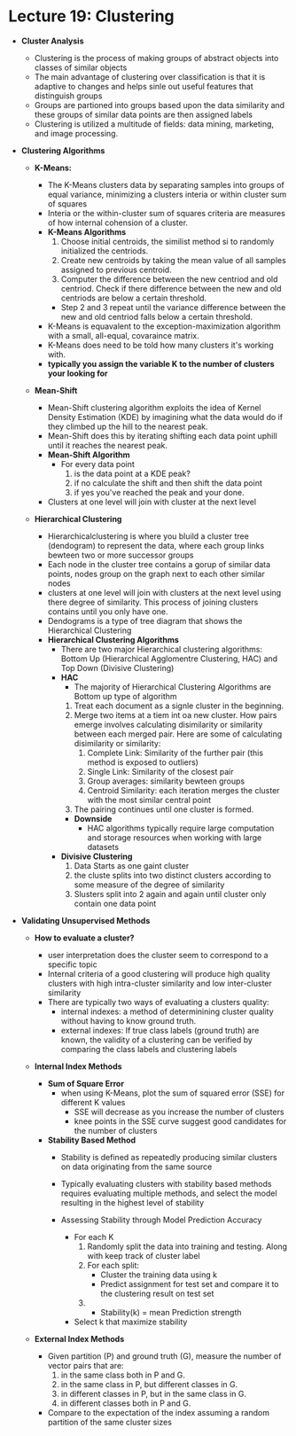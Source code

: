 # Lecture 19: Clustering

- **Cluster Analysis**
    - Clustering is the process of making groups of abstract objects into classes of similar objects
    - The main advantage of clustering over classification is that it is adaptive to changes and helps sinle out useful features that distinguish groups
    - Groups are partioned into groups based upon the data similarity and these groups of similar data points are then assigned labels
    - Clustering is utilized a multitude of fields: data mining, marketing, and image processing.

- **Clustering Algorithms**
   
    - **K-Means:**
        - The K-Means clusters data by separating samples into groups of equal variance, minimizing a clusters interia or within cluster sum of squares
        - Interia or the within-cluster sum of squares criteria are measures of how internal cohension of a cluster.
        - **K-Means Algorithms**
            1. Choose initial centroids, the similist method si to randomly initialized the centriods.
            2. Create new centroids by taking the mean value of all samples assigned to previous centroid.
            3. Computer the difference between the new centriod and old centriod. Check if there difference between the new and old centriods are below a certain threshold.
            - Step 2 and 3 repeat until the variance difference between the new and old centriod falls below a certain threshold.
        - K-Means is equavalent to the exception-maximization algorithm with a small, all-equal, covaraince matrix.
        - K-Means does need to be told how many clusters it's working with. 
        - **typically you assign the variable K to the number of clusters your looking for**
    
    - **Mean-Shift**
        - Mean-Shift clustering algorithm exploits the idea of Kernel Density Estimation (KDE) by imagining what the data would do if they climbed up the hill to the nearest peak.
        - Mean-Shift does this by iterating shifting each data point uphill until it reaches the nearest peak.
        - **Mean-Shift Algorithm**
            - For every data point
                1. is the data point at a KDE peak? 
                2. if no calculate the shift and then shift the data point
                3. if yes you've reached the peak and your done.
        - Clusters at one level will join with cluster at the next level
    
    - **Hierarchical Clustering**
        - Hierarchicalclustering is where you bluild a cluster tree (dendogram) to represent the data, where each group links bewteen two or more successor groups 
        - Each node in the cluster tree contains a gorup of similar data points, nodes group on the graph next to each other similar nodes
        - clusters at one level will join with clusters at the next level using there degree of similarity. This process of joining clusters contains until you only have one.
        - Dendograms is a type of tree diagram that shows the Hierarchical Clustering
        - **Hierarchical Clustering Algorithms**
            - There are two major Hierarchical clustering algorithms: Bottom Up (Hierarchical Agglomentre Clustering, HAC) and Top Down (Divisive Clustering)
            - **HAC**
                - The majority of Hierarchical Clustering Algorithms are Bottom up type of algorithm
                1. Treat each document as a signle cluster in the beginning. 
                2. Merge two items at a tiem int oa new cluster. How pairs emerge involves calculating disimilarity or similarity between each merged pair. Here are some of calculating disimilarity or similarity:
                    1. Complete Link: Similarity of the further pair (this method is exposed to outliers)
                    2. Single Link: Similarity of the closest pair
                    3. Group averages: similarity bewteen groups
                    4. Centroid Similarity: each iteration merges the cluster with the most similar central point
                3. The pairing continues until one cluster is formed.
                - **Downside**
                    - HAC algorithms typically require large computation and storage resources when working with large datasets
            - **Divisive Clustering**
                1. Data Starts as one gaint cluster
                2. the cluste splits into two distinct clusters according to some measure of the degree of similarity
                3. Slusters split into 2 again and again until cluster only contain one data point
        
- **Validating Unsupervised Methods**
    - **How to evaluate a cluster?**
        - user interpretation does the cluster seem to correspond to a specific topic
        - Internal criteria of a good clustering will produce high quality clusters with high intra-cluster similarity and low inter-cluster similarity
        - There are typically two ways of evaluating a clusters quality: 
            - internal indexes: a method of determinining cluster quality without having to know ground truth.
            - external indexes: If true class labels (ground truth) are known, the validity of a clustering can be verified by comparing the class labels and clustering labels

    - **Internal Index Methods**
        - **Sum of Square Error**
            - when using K-Means, plot the sum of squared error (SSE) for different K values
                - SSE will decrease as you increase the number of clusters
                - knee points in the SSE curve suggest good candidates for the number of clusters
        - **Stability Based Method**
            - Stability is defined as repeatedly producing similar clusters on data originating from the same source
            - Typically evaluating clusters with stability based methods requires evaluating multiple methods, and select the model resulting in the highest level of stability

            - Assessing Stability through Model Prediction Accuracy
                - For each K
                    1. Randomly split the data into training and testing. Along with keep track of cluster label
                    2. For each split:
                        - Cluster the training data using k
                        - Predict assignment for test set and compare it to the clustering result on test set
                    3. - Stability(k) = mean Prediction strength
                - Select k that maximize stability
    
    - **External Index Methods**
        - Given partition (P) and ground truth (G), measure the number of vector pairs that are:
            1. in the same class both in P and G.
            2. in the same class in P, but different classes in G.
            3. in different classes in P, but in the same class in G.
            4. in different classes both in P and G.
        - Compare to the expectation of the index assuming a random partition of the same cluster sizes





